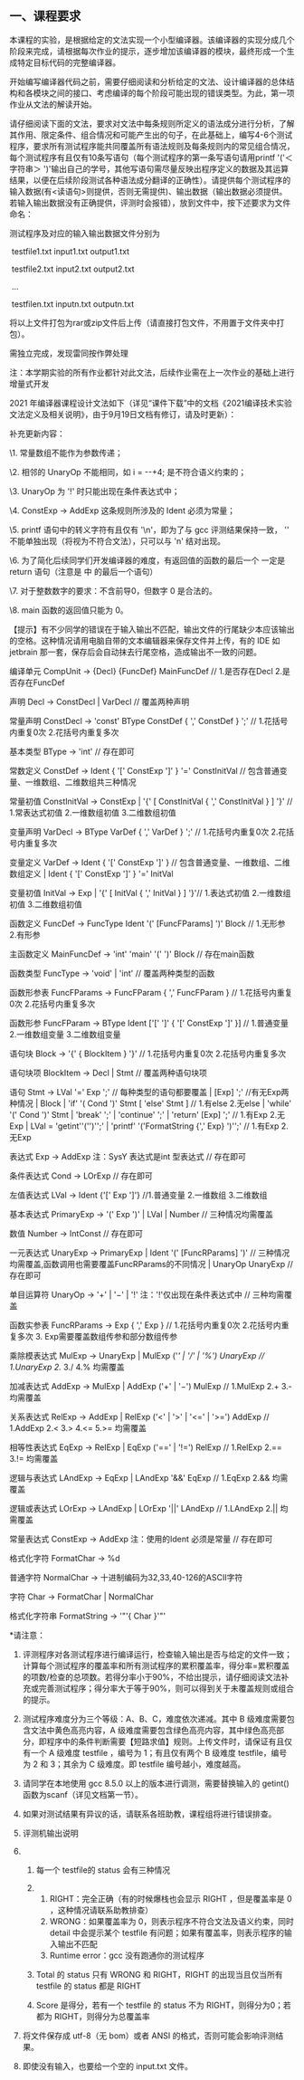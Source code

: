 ## 一、课程要求

本课程的实验，是根据给定的文法实现一个小型编译器。该编译器的实现分成几个阶段来完成，请根据每次作业的提示，逐步增加该编译器的模块，最终形成一个生成特定目标代码的完整编译器。

开始编写编译器代码之前，需要仔细阅读和分析给定的文法、设计编译器的总体结构和各模块之间的接口、考虑编译的每个阶段可能出现的错误类型。为此，第一项作业从文法的解读开始。

请仔细阅读下面的文法，要求对文法中每条规则所定义的语法成分进行分析，了解其作用、限定条件、组合情况和可能产生出的句子，在此基础上，编写4-6个测试程序，要求所有测试程序能共同覆盖所有语法规则及每条规则内的常见组合情况，每个测试程序有且仅有10条写语句（每个测试程序的第一条写语句请用printf '('＜字符串＞ ')'输出自己的学号，其他写语句需尽量反映出程序定义的数据及其运算结果，以便在后续阶段测试各种语法成分翻译的正确性）。请提供每个测试程序的输入数据(有<读语句>则提供，否则无需提供)、输出数据（输出数据必须提供。若输入输出数据没有正确提供，评测时会报错），放到文件中，按下述要求为文件命名：

测试程序及对应的输入输出数据文件分别为 

​     testfile1.txt  input1.txt  output1.txt

​        testfile2.txt  input2.txt  output2.txt

​                        ...

​        testfilen.txt  inputn.txt  outputn.txt

   将以上文件打包为rar或zip文件后上传（请直接打包文件，不用置于文件夹中打包）。

   需独立完成，发现雷同按作弊处理

   注：本学期实验的所有作业都针对此文法，后续作业需在上一次作业的基础上进行增量式开发



  2021 年编译器课程设计文法如下（详见“课件下载”中的文档《2021编译技术实验文法定义及相关说明》，由于9月19日文档有修订，请及时更新）：

  补充更新内容：

  \1. 常量数组不能作为参数传递；

  \2. 相邻的 UnaryOp 不能相同，如 i = --+4; 是不符合语义约束的；

  \3. UnaryOp 为 '!' 时只能出现在条件表达式中；

  \4. ConstExp -> AddExp 这条规则所涉及的 Ident 必须为常量；

  \5. printf 语句中的转义字符有且仅有 '\n'，即为了与 gcc 评测结果保持一致， '\' 不能单独出现（将视为不符合文法），只可以与 'n' 结对出现。

  \6. 为了简化后续同学们开发编译器的难度，有返回值的函数的最后一个 <stmt> 一定是 return 语句（注意是 <FuncDef> 中 <Block> 的最后一个语句）

  \7. 对于整数数字的要求：不含前导0，但数字 0 是合法的。

  \8. main 函数的返回值只能为 0。

  【提示】有不少同学的错误在于输入输出不匹配，输出文件的行尾缺少本应该输出的空格。这种情况请用电脑自带的文本编辑器来保存文件并上传，有的 IDE 如 jetbrain 那一套，保存后会自动抹去行尾空格，造成输出不一致的问题。

  编译单元 CompUnit → {Decl} {FuncDef} MainFuncDef // 1.是否存在Decl 2.是否存在FuncDef

  声明 Decl → ConstDecl | VarDecl // 覆盖两种声明

  常量声明 ConstDecl → 'const' BType ConstDef { ',' ConstDef } ';' // 1.花括号内重复0次 2.花括号内重复多次

  基本类型 BType → 'int' // 存在即可

  常数定义 ConstDef → Ident { '[' ConstExp ']' } '=' ConstInitVal // 包含普通变量、一维数组、二维数组共三种情况

  常量初值 ConstInitVal → ConstExp
    | '{' [ ConstInitVal { ',' ConstInitVal } ] '}' // 1.常表达式初值 2.一维数组初值 3.二维数组初值

  变量声明 VarDecl → BType VarDef { ',' VarDef } ';' // 1.花括号内重复0次 2.花括号内重复多次

  变量定义 VarDef → Ident { '[' ConstExp ']' } // 包含普通变量、一维数组、二维数组定义
    | Ident { '[' ConstExp ']' } '=' InitVal

  变量初值 InitVal → Exp | '{' [ InitVal { ',' InitVal } ] '}'// 1.表达式初值 2.一维数组初值 3.二维数组初值

  函数定义 FuncDef → FuncType Ident '(' [FuncFParams] ')' Block // 1.无形参 2.有形参

  主函数定义 MainFuncDef → 'int' 'main' '(' ')' Block // 存在main函数

  函数类型 FuncType → 'void' | 'int' // 覆盖两种类型的函数 

  函数形参表 FuncFParams → FuncFParam { ',' FuncFParam } // 1.花括号内重复0次 2.花括号内重复多次

  函数形参 FuncFParam → BType Ident ['[' ']' { '[' ConstExp ']' }] // 1.普通变量 2.一维数组变量 3.二维数组变量

  语句块 Block → '{' { BlockItem } '}' // 1.花括号内重复0次 2.花括号内重复多次

  语句块项 BlockItem → Decl | Stmt // 覆盖两种语句块项

  语句 Stmt → LVal '=' Exp ';' // 每种类型的语句都要覆盖
    | [Exp] ';' //有无Exp两种情况
    | Block 
    | 'if' '( Cond ')' Stmt [ 'else' Stmt ] // 1.有else 2.无else
    | 'while' '(' Cond ')' Stmt
    | 'break' ';' | 'continue' ';'
    | 'return' [Exp] ';' // 1.有Exp 2.无Exp
    | LVal = 'getint''('')'';'
    | 'printf' '('FormatString {',' Exp} ')'';' // 1.有Exp 2.无Exp

  表达式 Exp → AddExp 注：SysY 表达式是int 型表达式 // 存在即可

  条件表达式 Cond → LOrExp // 存在即可

  左值表达式 LVal → Ident {'[' Exp ']'} //1.普通变量 2.一维数组 3.二维数组

  基本表达式 PrimaryExp → '(' Exp ')' | LVal | Number // 三种情况均需覆盖

  数值 Number → IntConst // 存在即可

  一元表达式 UnaryExp → PrimaryExp | Ident '(' [FuncRParams] ')' // 三种情况均需覆盖,函数调用也需要覆盖FuncRParams的不同情况
    | UnaryOp UnaryExp // 存在即可

  单目运算符 UnaryOp → '+' | '−' | '!' 注：'!'仅出现在条件表达式中 // 三种均需覆盖

  函数实参表 FuncRParams → Exp { ',' Exp } // 1.花括号内重复0次 2.花括号内重复多次 3. Exp需要覆盖数组传参和部分数组传参

  乘除模表达式 MulExp → UnaryExp | MulExp ('*' | '/' | '%') UnaryExp // 1.UnaryExp 2.* 3./ 4.% 均需覆盖

  加减表达式 AddExp → MulExp | AddExp ('+' | '−') MulExp // 1.MulExp 2.+ 3.- 均需覆盖

  关系表达式 RelExp → AddExp | RelExp ('<' | '>' | '<=' | '>=') AddExp // 1.AddExp 2.< 3.> 4.<= 5.>= 均需覆盖

  相等性表达式 EqExp → RelExp | EqExp ('==' | '!=') RelExp // 1.RelExp 2.== 3.!= 均需覆盖

  逻辑与表达式 LAndExp → EqExp | LAndExp '&&' EqExp // 1.EqExp 2.&& 均需覆盖

  逻辑或表达式 LOrExp → LAndExp | LOrExp '||' LAndExp // 1.LAndExp 2.|| 均需覆盖

  常量表达式 ConstExp → AddExp 注：使用的Ident 必须是常量 // 存在即可

  格式化字符 FormatChar → %d

  普通字符 NormalChar → 十进制编码为32,33,40-126的ASCII字符

  字符 Char → FormatChar | NormalChar 

  格式化字符串 FormatString → '"'{ Char }'"'



*请注意：

1. 评测程序对各测试程序进行编译运行，检查输入输出是否与给定的文件一致；计算每个测试程序的覆盖率和所有测试程序的累积覆盖率，得分率=累积覆盖的项数/检查的总项数。若得分率小于90%，不给出提示，请仔细阅读文法补充或完善测试程序；得分率大于等于90%，则可以得到关于未覆盖规则或组合的提示。

2. 测试程序难度分为三个等级：A、B、C，难度依次递减。其中 B 级难度需要包含文法中黄色高亮内容，A 级难度需要包含绿色高亮内容，其中绿色高亮部分，即程序中的条件判断需要【短路求值】规则。上传文件时，请保证有且仅有一个 A 级难度 testfile ，编号为 1；有且仅有两个 B 级难度 testfile，编号为 2 和 3；其余为 C 级难度。即 testfile 编号越小，难度越高。

3. 请同学在本地使用 gcc 8.5.0 以上的版本进行调测，需要替换输入的 getint() 函数为scanf（详见文档第一节）。

4. 如果对测试结果有异议的话，请联系各班助教，课程组将进行错误排查。

5. 评测机输出说明

6. 1. 每一个 testfile的 status 会有三种情况

    2. 1. RIGHT：完全正确（有的时候爆栈也会显示 RIGHT ，但是覆盖率是 0 ，这种情况请联系助教排查）
        2. WRONG：如果覆盖率为 0，则表示程序不符合文法及语义约束，同时 detail 中会提示某个 testfile 有问题；如果有覆盖率，则表示程序的输入输出不匹配
        3. Runtime error：gcc 没有跑通你的测试程序

    3. Total 的 status 只有 WRONG 和 RIGHT，RIGHT 的出现当且仅当所有 testfile 的 status 都是 RIGHT

    4. Score 是得分，若有一个 testfile 的 status 不为 RIGHT，则得分为0；若都为 RIGHT，则得分为总覆盖率

7. 将文件保存成 utf-8（无 bom）或者 ANSI 的格式，否则可能会影响评测结果。

8. 即使没有输入，也要给一个空的 input.txt 文件。